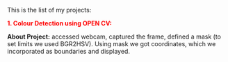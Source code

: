 This is the list of my projects:

<font color="red"> **1. Colour Detection using OPEN CV:** </font>

**About Project:**  accessed webcam, captured the frame, defined a mask (to set limits we used BGR2HSV). Using mask we got coordinates, which we incorporated as boundaries and displayed.
